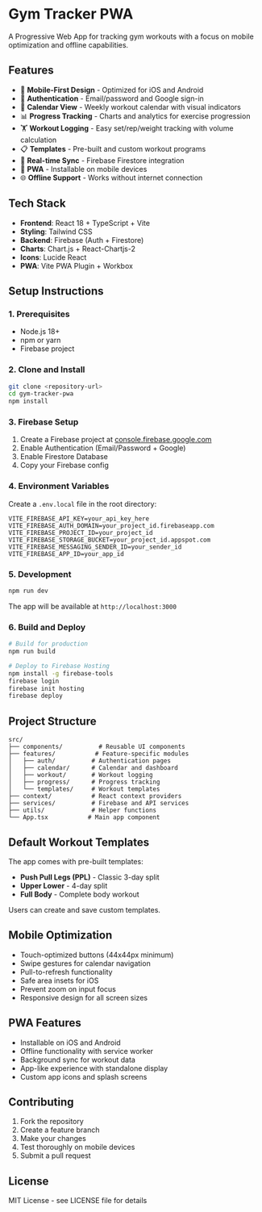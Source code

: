 # Gym Tracker PWA

A Progressive Web App for tracking gym workouts with a focus on mobile optimization and offline capabilities.

## Features

- 📱 **Mobile-First Design** - Optimized for iOS and Android
- 🔐 **Authentication** - Email/password and Google sign-in
- 📅 **Calendar View** - Weekly workout calendar with visual indicators
- 📊 **Progress Tracking** - Charts and analytics for exercise progression
- 🏋️ **Workout Logging** - Easy set/rep/weight tracking with volume calculation
- 📋 **Templates** - Pre-built and custom workout programs
- 🔄 **Real-time Sync** - Firebase Firestore integration
- 📱 **PWA** - Installable on mobile devices
- 🌐 **Offline Support** - Works without internet connection

## Tech Stack

- **Frontend**: React 18 + TypeScript + Vite
- **Styling**: Tailwind CSS
- **Backend**: Firebase (Auth + Firestore)
- **Charts**: Chart.js + React-Chartjs-2
- **Icons**: Lucide React
- **PWA**: Vite PWA Plugin + Workbox

## Setup Instructions

### 1. Prerequisites

- Node.js 18+ 
- npm or yarn
- Firebase project

### 2. Clone and Install

```bash
git clone <repository-url>
cd gym-tracker-pwa
npm install
```

### 3. Firebase Setup

1. Create a Firebase project at [console.firebase.google.com](https://console.firebase.google.com)
2. Enable Authentication (Email/Password + Google)
3. Enable Firestore Database
4. Copy your Firebase config

### 4. Environment Variables

Create a `.env.local` file in the root directory:

```env
VITE_FIREBASE_API_KEY=your_api_key_here
VITE_FIREBASE_AUTH_DOMAIN=your_project_id.firebaseapp.com
VITE_FIREBASE_PROJECT_ID=your_project_id
VITE_FIREBASE_STORAGE_BUCKET=your_project_id.appspot.com
VITE_FIREBASE_MESSAGING_SENDER_ID=your_sender_id
VITE_FIREBASE_APP_ID=your_app_id
```

### 5. Development

```bash
npm run dev
```

The app will be available at `http://localhost:3000`

### 6. Build and Deploy

```bash
# Build for production
npm run build

# Deploy to Firebase Hosting
npm install -g firebase-tools
firebase login
firebase init hosting
firebase deploy
```

## Project Structure

```
src/
├── components/          # Reusable UI components
├── features/           # Feature-specific modules
│   ├── auth/          # Authentication pages
│   ├── calendar/      # Calendar and dashboard
│   ├── workout/       # Workout logging
│   ├── progress/      # Progress tracking
│   └── templates/     # Workout templates
├── context/           # React context providers
├── services/          # Firebase and API services
├── utils/             # Helper functions
└── App.tsx           # Main app component
```

## Default Workout Templates

The app comes with pre-built templates:

- **Push Pull Legs (PPL)** - Classic 3-day split
- **Upper Lower** - 4-day split
- **Full Body** - Complete body workout

Users can create and save custom templates.

## Mobile Optimization

- Touch-optimized buttons (44x44px minimum)
- Swipe gestures for calendar navigation
- Pull-to-refresh functionality
- Safe area insets for iOS
- Prevent zoom on input focus
- Responsive design for all screen sizes

## PWA Features

- Installable on iOS and Android
- Offline functionality with service worker
- Background sync for workout data
- App-like experience with standalone display
- Custom app icons and splash screens

## Contributing

1. Fork the repository
2. Create a feature branch
3. Make your changes
4. Test thoroughly on mobile devices
5. Submit a pull request

## License

MIT License - see LICENSE file for details
